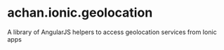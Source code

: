 achan.ionic.geolocation
=======================

A library of AngularJS helpers to access geolocation services from Ionic apps
